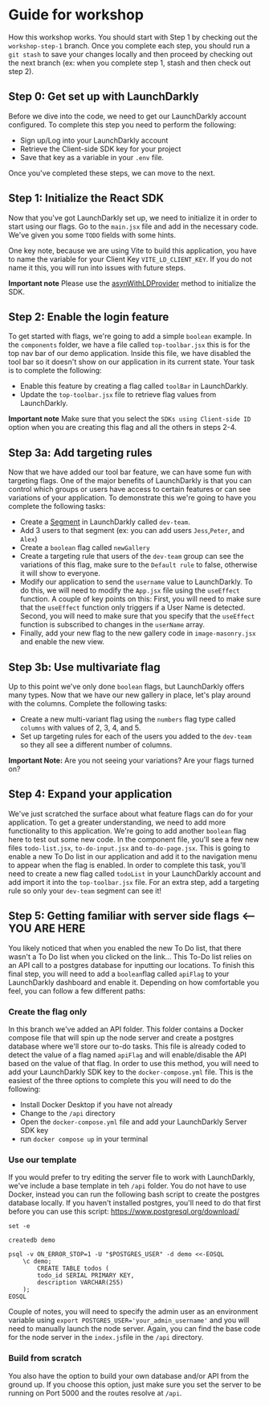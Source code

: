 # Guide for workshop
How this workshop works. You should start with Step 1 by checking out the `workshop-step-1` branch. Once you complete each step, you should run a `git stash` to save your changes locally and then proceed by checking out the next branch (ex: when you complete step 1, stash and then check out step 2).

## Step 0: Get set up with LaunchDarkly
Before we dive into the code, we need to get our LaunchDarkly account configured. To complete this step you need to perform the following:
* Sign up/Log into your LaunchDarkly account
* Retrieve the Client-side SDK key for your project
* Save that key as a variable in your `.env` file.

Once you've completed these steps, we can move to the next. 

## Step 1: Initialize the React SDK 
Now that you've got LaunchDarkly set up, we need to initialize it in order to start using our flags. Go to the `main.jsx` file and add in the necessary code. We've given you some `TODO` fields with some hints. 

One key note, because we are using Vite to build this application, you have to name the variable for your Client Key `VITE_LD_CLIENT_KEY`. If you do not name it this, you will run into issues with future steps.

 **Important note** Please use the [asynWithLDProvider](https://docs.launchdarkly.com/sdk/client-side/react/react-web#initializing-using-asyncwithldprovider) method to initialize the SDK.

## Step 2: Enable the login feature 
To get started with flags, we're going to add a simple `boolean` example. In the `components` folder, we have a file called `top-toolbar.jsx` this is for the top nav bar of our demo application. Inside this file, we have disabled the tool bar so it doesn't show on our application in its current state. Your task is to complete the following:
* Enable this feature by creating a flag called `toolBar` in LaunchDarkly. 
* Update the `top-toolbar.jsx` file to retrieve flag values from LaunchDarkly.

**Important note** Make sure that you select the `SDKs using Client-side ID` option when you are creating this flag and all the others in steps 2-4. 

## Step 3a: Add targeting rules
Now that we have added our tool bar feature, we can have some fun with targeting flags. One of the major benefits of LaunchDarkly is that you can control which groups or users have access to certain features or can see variations of your application. To demonstrate this we're going to have you complete the following tasks:
* Create a [Segment](https://docs.launchdarkly.com/home/users/segments) in LaunchDarkly called `dev-team`. 
* Add 3 users to that segment (ex: you can add users `Jess`,`Peter`, and `Alex`)
* Create a `boolean` flag called `newGallery`
* Create a targeting rule that users of the `dev-team` group can see the variations of this flag, make sure to the `Default rule` to false, otherwise it will show to everyone. 
* Modify our application to send the `username` value to LaunchDarkly. To do this, we will need to modify the `App.jsx` file using the `useEffect` function. A couple of key points on this: First, you will need to make sure that the `useEffect` function only triggers if a User Name is detected. Second, you will need to make sure that you specify that the `useEffect` function is subscribed to changes in the `userName` array.  
* Finally, add your new flag to the new gallery code in `image-masonry.jsx` and enable the new view.

## Step 3b: Use multivariate flag
Up to this point we've only done `boolean` flags, but LaunchDarkly offers many types. Now that we have our new gallery in place, let's play around with the columns. Complete the following tasks:
* Create a new multi-variant flag using the `numbers` flag type called `columns` with values of 2, 3, 4, and 5.  
* Set up targeting rules for each of the users you added to the `dev-team` so they all see a different number of columns.

**Important Note:** Are you not seeing your variations? Are your flags turned on?    

## Step 4: Expand your application 
We've just scratched the surface about what feature flags can do for your application. To get a greater understanding, we need to add more functionality to this application. We're going to add another `boolean` flag here to test out some new code. In the component file, you'll see a few new files `todo-list.jsx`, `to-do-input.jsx` and `to-do-page.jsx`. This is going to enable a new To Do list in our application and add it to the navigation menu to appear when the flag is enabled. In order to complete this task, you'll need to create a new flag called `todoList` in your LaunchDarkly account and add import it into the `top-toolbar.jsx` file. For an extra step, add a targeting rule so only your `dev-team` segment can see it! 

## Step 5: Getting familiar with server side flags <-- YOU ARE HERE
You likely noticed that when you enabled the new To Do list, that there wasn't a To Do list when you clicked on the link... This To-Do list relies on an API call to a postgres database for inputting our locations. To finish this final step, you will need to add a `boolean`flag called `apiFlag` to your LaunchDarkly dashboard and enable it. Depending on how comfortable you feel, you can follow a few different paths: 

### Create the flag only
In this branch we've added an API folder. This folder contains a Docker compose file that will spin up the node server and create a postgres database where we'll store our to-do tasks. This file is already coded to detect the value of a flag named `apiFlag` and will enable/disable the API based on the value of that flag. In order to use this method, you will need to add your LaunchDarkly SDK key to the `docker-compose.yml` file. This is the easiest of the three options to complete this you will need to do the following:
* Install Docker Desktop if you have not already 
* Change to the `/api` directory 
* Open the `docker-compose.yml` file and add your LaunchDarkly Server SDK key
* run `docker compose up` in your terminal

### Use our template 
If you would prefer to try editing the server file to work with LaunchDarkly, we've include a base template in teh `/api` folder. You do not have to use Docker, instead you can run the following bash script to create the postgres database locally. If you haven't installed postgres, you'll need to do that first before you can use this script: https://www.postgresql.org/download/
```
set -e

createdb demo

psql -v ON_ERROR_STOP=1 -U "$POSTGRES_USER" -d demo <<-EOSQL
	\c demo;
		CREATE TABLE todos (
  		todo_id SERIAL PRIMARY KEY, 
  		description VARCHAR(255)
	);
EOSQL
```
Couple of notes, you will need to specify the admin user as an environment variable using `export POSTGRES_USER='your_admin_username'` and you will need to manually launch the node server. Again, you can find the base code for the node server in the `index.js`file in the `/api` directory.

### Build from scratch 
You also have the option to build your own database and/or API from the ground up. If you choose this option, just make sure you set the server to be running on Port 5000 and the routes resolve at `/api`.
